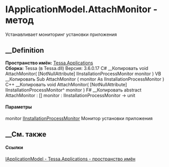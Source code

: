 # IApplicationModel.AttachMonitor - метод
Устанавливает мониторинг установки приложения
## __Definition
 **Пространство имён:** [Tessa.Applications](N_Tessa_Applications.htm)  
 **Сборка:** Tessa (в Tessa.dll) Версия: 3.6.0.17
C# __Копировать
     void AttachMonitor(
    	[NotNullAttribute] IInstallationProcessMonitor monitor
    )
VB __Копировать
     Sub AttachMonitor ( 
    	<NotNullAttribute> monitor As IInstallationProcessMonitor
    )
C++ __Копировать
     void AttachMonitor(
    	[NotNullAttribute] IInstallationProcessMonitor^ monitor
    )
F# __Копировать
     abstract AttachMonitor : 
            [<NotNullAttribute>] monitor : IInstallationProcessMonitor -> unit 
#### Параметры
monitor
[IInstallationProcessMonitor](T_Tessa_Applications_Synchronization_IInstallationProcessMonitor.htm)
     Монитор установки приложения 
## __См. также
#### Ссылки
[IApplicationModel - ](T_Tessa_Applications_IApplicationModel.htm)
[Tessa.Applications - пространство имён](N_Tessa_Applications.htm)
